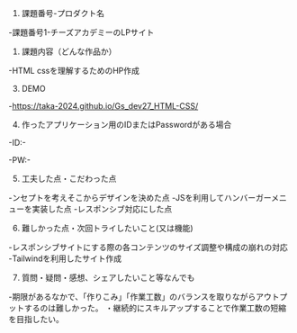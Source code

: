 1. 課題番号-プロダクト名

-課題番号1-チーズアカデミーのLPサイト


1. 課題内容（どんな作品か）

-HTML cssを理解するためのHP作成


3. DEMO

-https://taka-2024.github.io/Gs_dev27_HTML-CSS/


4. 作ったアプリケーション用のIDまたはPasswordがある場合

-ID:-

-PW:-


5. 工夫した点・こだわった点

-ンセプトを考えそこからデザインを決めた点
-JSを利用してハンバーガーメニューを実装した点 
-レスポンシブ対応にした点


6. 難しかった点・次回トライしたいこと(又は機能)

-レスポンシブサイトにする際の各コンテンツのサイズ調整や構成の崩れの対応
-Tailwindを利用したサイト作成


7. 質問・疑問・感想、シェアしたいこと等なんでも

-期限があるなかで、「作りこみ」「作業工数」のバランスを取りながらアウトプットするのは難しかった。 ・継続的にスキルアップすることで作業工数の短縮を目指したい。

